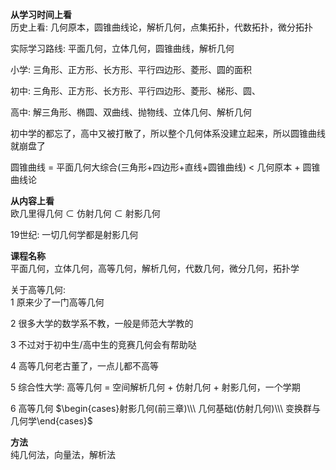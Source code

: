 **从学习时间上看**  
历史上看: 几何原本，圆锥曲线论，解析几何，点集拓扑，代数拓扑，微分拓扑  
  
实际学习路线: 平面几何，立体几何，圆锥曲线，解析几何  
  
小学: 三角形、正方形、长方形、平行四边形、菱形、圆的面积  
  
初中: 三角形、正方形、长方形、平行四边形、菱形、梯形、圆、  
  
高中: 解三角形、椭圆、双曲线、抛物线、立体几何、解析几何  
  
初中学的都忘了，高中又被打散了，所以整个几何体系没建立起来，所以圆锥曲线就崩盘了  
  
圆锥曲线 = 平面几何大综合(三角形+四边形+直线+圆锥曲线) < 几何原本 + 圆锥曲线论  
  
**从内容上看**  
欧几里得几何 $\subset$ 仿射几何 $\subset$ 射影几何  
  
19世纪: 一切几何学都是射影几何  
  
**课程名称**  
平面几何，立体几何，高等几何，解析几何，代数几何，微分几何，拓扑学  
  
关于高等几何:  
1 原来少了一门高等几何  
  
2 很多大学的数学系不教，一般是师范大学教的  
  
3 不过对于初中生/高中生的竞赛几何会有帮助哒  
  
4 高等几何老古董了，一点儿都不高等  
  
5 综合性大学: 高等几何 = 空间解析几何 + 仿射几何 + 射影几何，一个学期  
  
6 高等几何 $\begin{cases}射影几何(前三章)\\\ 几何基础(仿射几何)\\\ 变换群与几何学\end{cases}$  
  
**方法**  
纯几何法，向量法，解析法  
